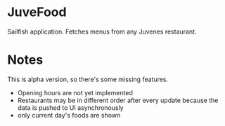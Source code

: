 JuveFood
========

Sailfish application. Fetches menus from any Juvenes restaurant.


Notes
=====

This is alpha version, so there's some missing features.

- Opening hours are not yet implemented
- Restaurants may be in different order after every update because the data is pushed to UI asynchronously
- only current day's foods are shown
